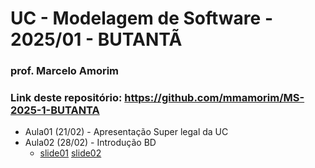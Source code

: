 # UC - Modelagem de Software - 2025/01 - BUTANTÃ

### prof. Marcelo Amorim

### Link deste repositório: https://github.com/mmamorim/MS-2025-1-BUTANTA

* Aula01 (21/02) - Apresentação Super legal da UC
* Aula02 (28/02) - Introdução BD
  * [slide01](./Aula02.pdf) [slide02](./09_intro_bd.pdf)  